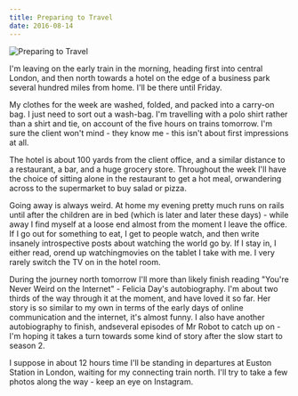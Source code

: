 ```yaml
---
title: Preparing to Travel
date: 2016-08-14
---
```


![Preparing to Travel](https://source.unsplash.com/9ZQzrLWV52M/1600x900)

I'm leaving on the early train in the morning, heading first into central London, and then north towards a hotel on the edge of a business park several hundred miles from home. I'll be there until Friday.

My clothes for the week are washed, folded, and packed into a carry-on bag. I just need to sort out a wash-bag. I'm travelling with a polo shirt rather than a shirt and tie, on account of the five hours on trains tomorrow. I'm sure the client won't mind - they know me - this isn't about first impressions at all.

The hotel is about 100 yards from the client office, and a similar distance to a restaurant, a bar, and a huge grocery store. Throughout the week I'll have the choice of sitting alone in the restaurant to get a hot meal, orwandering across to the supermarket to buy salad or pizza.

Going away is always weird. At home my evening pretty much runs on rails until after the children are in bed (which is later and later these days) - while away I find myself at a loose end almost from the moment I leave the office. If I go out for something to eat, I get to people watch, and then write insanely introspective posts about watching the world go by. If I stay in, I either read, orend up watchingmovies on the tablet I take with me. I very rarely switch the TV on in the hotel room.

During the journey north tomorrow I'll more than likely finish reading "You're Never Weird on the Internet" - Felicia Day's autobiography. I'm about two thirds of the way through it at the moment, and have loved it so far. Her story is so similar to my own in terms of the early days of online communication and the internet, it's almost funny. I also have another autobiography to finish, andseveral episodes of Mr Robot to catch up on - I'm hoping it takes a turn towards some kind of story after the slow start to season 2.

I suppose in about 12 hours time I'll be standing in departures at Euston Station in London, waiting for my connecting train north. I'll try to take a few photos along the way - keep an eye on Instagram.